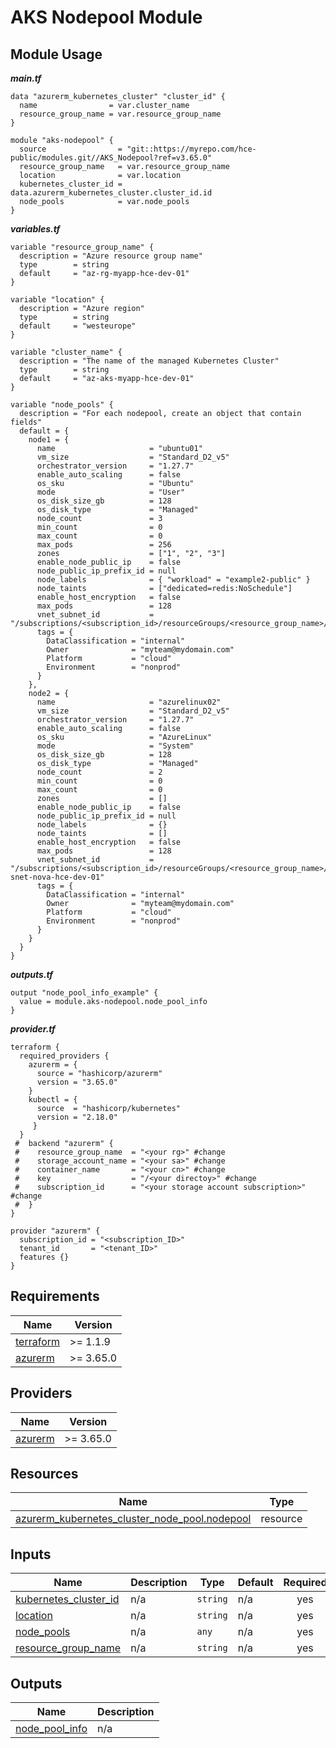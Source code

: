 # AKS Nodepool Module

## Module Usage

***main.tf***
```hcl
data "azurerm_kubernetes_cluster" "cluster_id" {
  name                = var.cluster_name
  resource_group_name = var.resource_group_name
}

module "aks-nodepool" {
  source                = "git::https://myrepo.com/hce-public/modules.git//AKS_Nodepool?ref=v3.65.0"
  resource_group_name   = var.resource_group_name
  location              = var.location
  kubernetes_cluster_id = data.azurerm_kubernetes_cluster.cluster_id.id
  node_pools            = var.node_pools
}
```
***variables.tf***
```hcl
variable "resource_group_name" {
  description = "Azure resource group name"
  type        = string
  default     = "az-rg-myapp-hce-dev-01"
}

variable "location" {
  description = "Azure region"
  type        = string
  default     = "westeurope"
}

variable "cluster_name" {
  description = "The name of the managed Kubernetes Cluster"
  type        = string
  default     = "az-aks-myapp-hce-dev-01"
}

variable "node_pools" {
  description = "For each nodepool, create an object that contain fields"
  default = {
    node1 = {
      name                     = "ubuntu01"
      vm_size                  = "Standard_D2_v5"
      orchestrator_version     = "1.27.7"
      enable_auto_scaling      = false
      os_sku                   = "Ubuntu"
      mode                     = "User"
      os_disk_size_gb          = 128
      os_disk_type             = "Managed"
      node_count               = 3
      min_count                = 0
      max_count                = 0
      max_pods                 = 256
      zones                    = ["1", "2", "3"]
      enable_node_public_ip    = false
      node_public_ip_prefix_id = null
      node_labels              = { "workload" = "example2-public" }
      node_taints              = ["dedicated=redis:NoSchedule"]
      enable_host_encryption   = false
      max_pods                 = 128
      vnet_subnet_id           = "/subscriptions/<subscription_id>/resourceGroups/<resource_group_name>/providers/Microsoft.Network/virtualNetworks/<vnet_name>/subnets/<subnet_name>"
      tags = {
        DataClassification = "internal"
        Owner              = "myteam@mydomain.com"
        Platform           = "cloud"
        Environment        = "nonprod"
      }
    },
    node2 = {
      name                     = "azurelinux02"
      vm_size                  = "Standard_D2_v5"
      orchestrator_version     = "1.27.7"
      enable_auto_scaling      = false
      os_sku                   = "AzureLinux"
      mode                     = "System"
      os_disk_size_gb          = 128
      os_disk_type             = "Managed"
      node_count               = 2
      min_count                = 0
      max_count                = 0
      zones                    = []
      enable_node_public_ip    = false
      node_public_ip_prefix_id = null
      node_labels              = {}
      node_taints              = []
      enable_host_encryption   = false
      max_pods                 = 128
      vnet_subnet_id           = "/subscriptions/<subscription_id>/resourceGroups/<resource_group_name>/providers/Microsoft.Network/virtualNetworks/<vnet_name>/subnets/<subnet_name>"az-snet-nova-hce-dev-01"
      tags = {
        DataClassification = "internal"
        Owner              = "myteam@mydomain.com"
        Platform           = "cloud"
        Environment        = "nonprod"
      }
    }
  }
}
```
***outputs.tf***
```hcl
output "node_pool_info_example" {
  value = module.aks-nodepool.node_pool_info
}
```
***provider.tf***
```hcl
terraform {
  required_providers {
    azurerm = {
      source = "hashicorp/azurerm"
      version = "3.65.0"
    }
    kubectl = {
      source  = "hashicorp/kubernetes"
      version = "2.18.0"
     }
  }
 #  backend "azurerm" {
 #    resource_group_name  = "<your rg>" #change
 #    storage_account_name = "<your sa>" #change
 #    container_name       = "<your cn>" #change
 #    key                  = "/<your directoy>" #change
 #    subscription_id      = "<your storage account subscription>" #change
 #  }
}

provider "azurerm" {
  subscription_id = "<subscription_ID>"
  tenant_id       = "<tenant_ID>"
  features {}
}
```
## Requirements

| Name | Version |
|------|---------|
| <a name="requirement_terraform"></a> [terraform](#requirement\_terraform) | >= 1.1.9 |
| <a name="requirement_azurerm"></a> [azurerm](#requirement\_azurerm) | >= 3.65.0 |

## Providers

| Name | Version |
|------|---------|
| <a name="provider_azurerm"></a> [azurerm](#provider\_azurerm) | >= 3.65.0 |

## Resources

| Name | Type |
|------|------|
| [azurerm_kubernetes_cluster_node_pool.nodepool](https://registry.terraform.io/providers/hashicorp/azurerm/latest/docs/resources/kubernetes_cluster_node_pool) | resource |

## Inputs

| Name | Description | Type | Default | Required |
|------|-------------|------|---------|:--------:|
| <a name="input_kubernetes_cluster_id"></a> [kubernetes\_cluster\_id](#input\_kubernetes\_cluster\_id) | n/a | `string` | n/a | yes |
| <a name="input_location"></a> [location](#input\_location) | n/a | `string` | n/a | yes |
| <a name="input_node_pools"></a> [node\_pools](#input\_node\_pools) | n/a | `any` | n/a | yes |
| <a name="input_resource_group_name"></a> [resource\_group\_name](#input\_resource\_group\_name) | n/a | `string` | n/a | yes |

## Outputs

| Name | Description |
|------|-------------|
| <a name="output_node_pool_info"></a> [node\_pool\_info](#output\_node\_pool\_info) | n/a |
